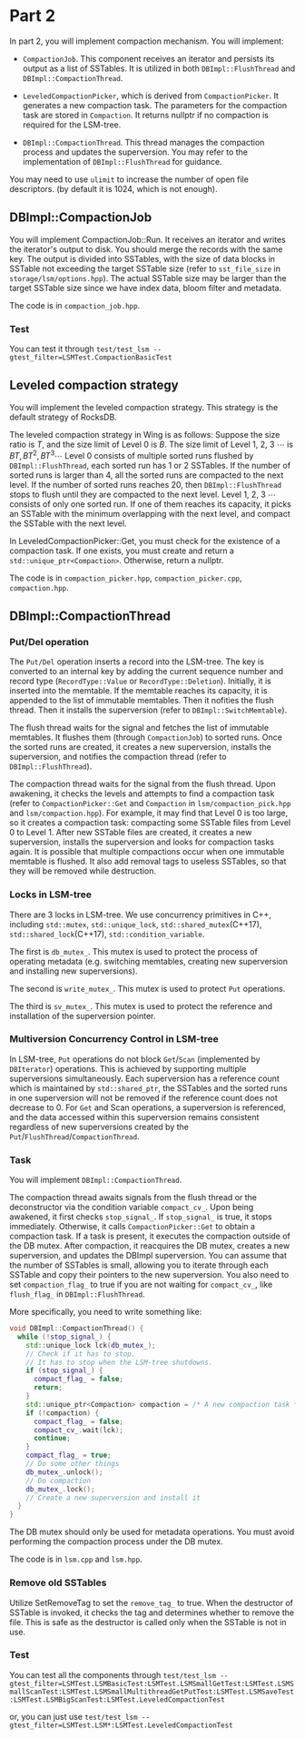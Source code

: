# Part 2

In part 2, you will implement compaction mechanism. You will implement: 

* `CompactionJob`. This component receives an iterator and persists its output as a list of SSTables. It is utilized in both `DBImpl::FlushThread` and `DBImpl::CompactionThread`.

* `LeveledCompactionPicker`, which is derived from `CompactionPicker`. It generates a new compaction task. The parameters for the compaction task are stored in `Compaction`. It returns nullptr if no compaction is required for the LSM-tree.


* `DBImpl::CompactionThread`. This thread manages the compaction process and updates the superversion. You may refer to the implementation of `DBImpl::FlushThread` for guidance.

You may need to use `ulimit` to increase the number of open file descriptors. (by default it is 1024, which is not enough).

## DBImpl::CompactionJob

You will implement CompactionJob::Run. It receives an iterator and writes the iterator's output to disk. You should merge the records with the same key. The output is divided into SSTables, with the size of data blocks in SSTable not exceeding the target SSTable size (refer to `sst_file_size` in `storage/lsm/options.hpp`). The actual SSTable size may be larger than the target SSTable size since we have index data, bloom filter and metadata. 

The code is in `compaction_job.hpp`.

### Test

You can test it through `test/test_lsm --gtest_filter=LSMTest.CompactionBasicTest`

## Leveled compaction strategy

You will implement the leveled compaction strategy. This strategy is the default strategy of RocksDB.

The leveled compaction strategy in Wing is as follows: Suppose the size ratio is $T$, and the size limit of Level 0 is $B$. The size limit of Level 1, 2, 3 $\cdots$ is $BT,BT^2,BT^3\cdots$ Level 0 consists of multiple sorted runs flushed by `DBImpl::FlushThread`, each sorted run has 1 or 2 SSTables. If the number of sorted runs is larger than 4, all the sorted runs are compacted to the next level. If the number of sorted runs reaches 20, then `DBImpl::FlushThread` stops to flush until they are compacted to the next level. Level 1, 2, 3 $\cdots$ consists of only one sorted run. If one of them reaches its capacity, it picks an SSTable with the minimum overlapping with the next level, and compact the SSTable with the next level.

In LeveledCompactionPicker::Get, you must check for the existence of a compaction task. If one exists, you must create and return a `std::unique_ptr<Compaction>`. Otherwise, return a nullptr.

The code is in `compaction_picker.hpp`, `compaction_picker.cpp`, `compaction.hpp`.


## DBImpl::CompactionThread

### Put/Del operation

The `Put/Del` operation inserts a record into the LSM-tree. The key is converted to an internal key by adding the current sequence number and record type (`RecordType::Value` or `RecordType::Deletion`). Initially, it is inserted into the memtable. If the memtable reaches its capacity, it is appended to the list of immutable memtables. Then it nofities the flush thread. Then it installs the superversion (refer to `DBImpl::SwitchMemtable`).

The flush thread waits for the signal and fetches the list of immutable memtables. It flushes them (through `CompactionJob`) to sorted runs. Once the sorted runs are created, it creates a new superversion, installs the superversion, and notifies the compaction thread (refer to `DBImpl::FlushThread`). 

The compaction thread waits for the signal from the flush thread. Upon awakening, it checks the levels and attempts to find a compaction task (refer to `CompactionPicker::Get` and `Compaction` in `lsm/compaction_pick.hpp` and `lsm/compaction.hpp`). For example, it may find that Level 0 is too large, so it creates a compaction task: compacting some SSTable files from Level 0 to Level 1. After new SSTable files are created, it creates a new superversion, installs the superversion and looks for compaction tasks again. It is possible that multiple compactions occur when one immutable memtable is flushed. It also add removal tags to useless SSTables, so that they will be removed while destruction. 

### Locks in LSM-tree

There are 3 locks in LSM-tree. We use concurrency primitives in C++, including `std::mutex`, `std::unique_lock`, `std::shared_mutex`(C++17), `std::shared_lock`(C++17), `std::condition_variable`.

The first is `db_mutex_`. This mutex is used to protect the process of operating metadata (e.g. switching memtables, creating new superversion and installing new superversions).

The second is `write_mutex_`. This mutex is used to protect `Put` operations. 

The third is `sv_mutex_`. This mutex is used to protect the reference and installation of the superversion pointer.

### Multiversion Concurrency Control in LSM-tree

In LSM-tree, `Put` operations do not block `Get`/`Scan` (implemented by `DBIterator`) operations. This is achieved by supporting multiple superversions simultaneously. Each superversion has a reference count which is maintained by `std::shared_ptr`, the SSTables and the sorted runs in one superversion will not be removed if the reference count does not decrease to 0. For `Get` and Scan operations, a superversion is referenced, and the data accessed within this superversion remains consistent regardless of new superversions created by the `Put`/`FlushThread`/`CompactionThread`.

### Task

You will implement `DBImpl::CompactionThread`.

The compaction thread awaits signals from the flush thread or the deconstructor via the condition variable `compact_cv_`. Upon being awakened, it first checks `stop_signal_`. If `stop_signal_` is true, it stops immediately. Otherwise, it calls `CompactionPicker::Get` to obtain a compaction task. If a task is present, it executes the compaction outside of the DB mutex. After compaction, it reacquires the DB mutex, creates a new superversion, and updates the DBImpl superversion. You can assume that the number of SSTables is small, allowing you to iterate through each SSTable and copy their pointers to the new superversion. You also need to set `compaction_flag_` to true if you are not waiting for `compact_cv_`, like `flush_flag_` in `DBImpl::FlushThread`. 

More specifically, you need to write something like:

```c++
void DBImpl::CompactionThread() {
  while (!stop_signal_) {
    std::unique_lock lck(db_mutex_);
    // Check if it has to stop. 
    // It has to stop when the LSM-tree shutdowns.
    if (stop_signal_) {
      compact_flag_ = false;
      return;
    }
    std::unique_ptr<Compaction> compaction = /* A new compaction task */
    if (!compaction) {
      compact_flag_ = false;
      compact_cv_.wait(lck);
      continue;
    }
    compact_flag_ = true;
    // Do some other things
    db_mutex_.unlock();
    // Do compaction
    db_mutex_.lock();
    // Create a new superversion and install it
  }
}
```

The DB mutex should only be used for metadata operations. You must avoid performing the compaction process under the DB mutex.

The code is in `lsm.cpp` and `lsm.hpp`.

### Remove old SSTables

Utilize SetRemoveTag to set the `remove_tag_` to true. When the destructor of SSTable is invoked, it checks the tag and determines whether to remove the file. This is safe as the destructor is called only when the SSTable is not in use.

### Test

You can test all the components through `test/test_lsm --gtest_filter=LSMTest.LSMBasicTest:LSMTest.LSMSmallGetTest:LSMTest.LSMSmallScanTest:LSMTest.LSMSmallMultithreadGetPutTest:LSMTest.LSMSaveTest:LSMTest.LSMBigScanTest:LSMTest.LeveledCompactionTest`

or, you can just use `test/test_lsm --gtest_filter=LSMTest.LSM*:LSMTest.LeveledCompactionTest`